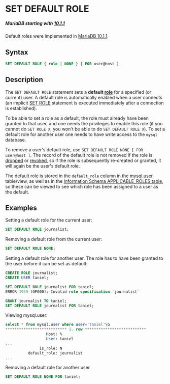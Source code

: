 # SET DEFAULT ROLE

##### MariaDB starting with [10.1.1](/kb/en/mariadb-1011-release-notes/)

Default roles were implemented in [MariaDB 10.1.1](/kb/en/mariadb-1011-release-notes/).

## Syntax

```sql
SET DEFAULT ROLE { role | NONE } [ FOR user@host ]
```

## Description

The `SET DEFAULT ROLE` statement sets a <strong>default [role](/mariadb-administration/user-server-security/user-account-management/roles)</strong> for a specified (or current) user. A default role is automatically enabled when a user connects (an implicit [SET ROLE](/sql-statements-structure/sql-statements/account-management-sql-commands/set-role) statement is executed immediately after a connection is established).

To be able to set a role as a default, the role must already have been granted to that user, and one needs the privileges to enable this role (if you cannot do `SET ROLE X`, you won't be able to do `SET DEFAULT ROLE X`). To set a default role for another user one needs to have write access to the `mysql` database.

To remove a user's default role, use `SET DEFAULT ROLE NONE [ FOR user@host ]`. The record of the default role is not removed if the role is [dropped](/sql-statements-structure/sql-statements/account-management-sql-commands/drop-role) or [revoked](/kb/en/revoke/#roles), so if the role is subsequently re-created or granted, it will again be the user's default role.

The default role is stored in the `default_role` column in the [mysql.user](/kb/en/mysqluser-table/) table/view, as well as in the [Information Schema APPLICABLE_ROLES table](/sql-statements-structure/sql-statements/administrative-sql-statements/system-tables/information-schema/information-schema-tables/information-schema-applicable_roles-table), so these can be viewed to see which role has been assigned to a user as the default.

## Examples

Setting a default role for the current user:

```sql
SET DEFAULT ROLE journalist;
```

Removing a default role from the current user:

```sql
SET DEFAULT ROLE NONE;
```

Setting a default role for another user. The role has to have been granted to the user before it can be set as default:

```sql
CREATE ROLE journalist;
CREATE USER taniel;

SET DEFAULT ROLE journalist FOR taniel;
ERROR 1959 (OP000): Invalid role specification `journalist`

GRANT journalist TO taniel;
SET DEFAULT ROLE journalist FOR taniel;
```

Viewing mysql.user:

```sql
select * from mysql.user where user='taniel'\G
*************************** 1. row ***************************
                  Host: %
                  User: taniel
...
               is_role: N
          default_role: journalist
...
```

Removing a default role for another user

```sql
SET DEFAULT ROLE NONE FOR taniel; 
```